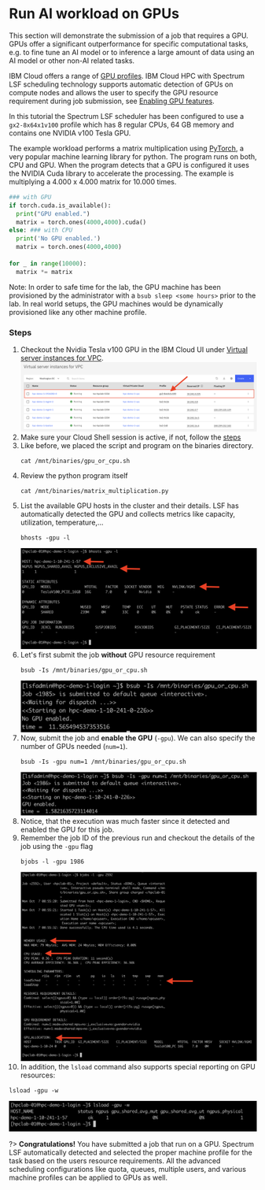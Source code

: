 # Run AI workload on GPUs

This section will demonstrate the submission of a job that requires a GPU. GPUs offer a significant outperformance for specific computational tasks, e.g. to fine tune an AI model or to inference a large amount of data using an AI model or other non-AI related tasks.

IBM Cloud offers a range of [GPU profiles](https://cloud.ibm.com/docs/vpc?topic=vpc-profiles&interface=ui#gpu). IBM Cloud HPC with Spectrum LSF scheduling technology supports automatic detection of GPUs on compute nodes and allows the user to specify the GPU resource requirement during job submission, see [Enabling GPU features](https://www.ibm.com/docs/en/spectrum-lsf/10.1.0?topic=resources-enabling-gpu-features).

In this tutorial the Spectrum LSF scheduler has been configured to use a `gx2-8x64x1v100` profile which has 8 regular CPUs, 64 GB memory and contains one NVIDIA v100 Tesla GPU. 

The example workload performs a matrix multiplication using [PyTorch](https://pytorch.org/), a very popular machine learning library for python. The program runs on both, CPU and GPU. When the program detects that a GPU is configured it uses the NVIDIA Cuda library to accelerate the processing. The example is multiplying a 4.000 x 4.000 matrix for 10.000 times.


```python
### with GPU
if torch.cuda.is_available():
  print("GPU enabled.")
  matrix = torch.ones(4000,4000).cuda()
else: ### with CPU
  print('No GPU enabled.')
  matrix = torch.ones(4000,4000)

for _ in range(10000):
  matrix *= matrix
```

Note: In order to safe time for the lab, the GPU machine has been provisioned by the administrator with a `bsub sleep <some hours>` prior to the lab. In real world setups, the GPU machines would be dynamically provisioned like any other machine profile.

### Steps

1. Checkout the Nvidia Tesla v100 GPU in the IBM Cloud UI under [Virtual server instances for VPC](https://cloud.ibm.com/infrastructure/compute/vs). 
   ![](./images/50-gpu-profile.png ':size=600')
2. Make sure your Cloud Shell session is active, if not, follow the [steps](20-explore?id=login-to-the-hpc-environment) 
3. Like before, we placed the script and program on the binaries directory.
   ```
   cat /mnt/binaries/gpu_or_cpu.sh
   ```
4. Review the python program itself
   ```
   cat /mnt/binaries/matrix_multiplication.py
   ```
5. List the available GPU hosts in the cluster and their details. LSF has automatically detected the GPU and collects metrics like capacity, utilization, temperature,...
   ```
   bhosts -gpu -l
   ```
   ![](./images/50-bhosts-gpu.png ':size=600')
6. Let's first submit the job **without** GPU resource requirement
   ```
   bsub -Is /mnt/binaries/gpu_or_cpu.sh
   ```
   ![](./images/50-cpu-run.png ':size=600')
7. Now, submit the job and **enable the GPU** (`-gpu`). We can also specify the number of GPUs needed (`num=1`).
   ```
   bsub -Is -gpu num=1 /mnt/binaries/gpu_or_cpu.sh
   ```
   ![](./images/50-gpu-run.png ':size=600')
8. Notice, that the execution was much faster since it detected and enabled the GPU for this job.
9. Remember the job ID of the previous run and checkout the details of the job using the `-gpu` flag
   ```
   bjobs -l -gpu 1986
   ```
   ![](./images/50-bjobs-gpu.png ':size=600')
10. In addition, the `lsload` command also supports special reporting on GPU resources:
   ```
   lsload -gpu -w
   ```
   ![](./images/50-lsload-gpu.png ':size=600')



?> **Congratulations!** You have submitted a job that run on a GPU. Spectrum LSF automatically detected and selected the proper machine profile for the task based on the users resource requirements. All the advanced scheduling configurations like quota, queues, multiple users, and various machine profiles can be applied to GPUs as well.
